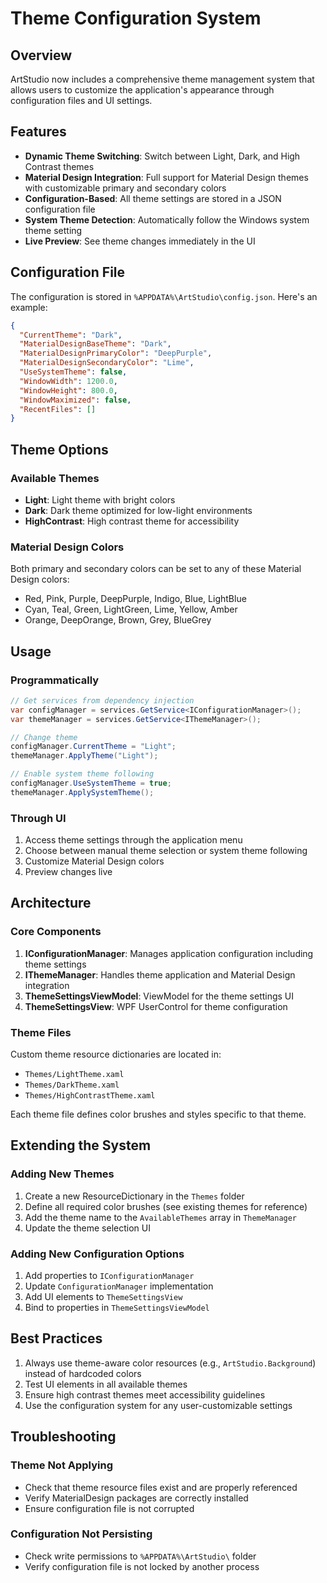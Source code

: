 # Theme Configuration System

## Overview

ArtStudio now includes a comprehensive theme management system that allows users to customize the application's appearance through configuration files and UI settings.

## Features

- **Dynamic Theme Switching**: Switch between Light, Dark, and High Contrast themes
- **Material Design Integration**: Full support for Material Design themes with customizable primary and secondary colors
- **Configuration-Based**: All theme settings are stored in a JSON configuration file
- **System Theme Detection**: Automatically follow the Windows system theme setting
- **Live Preview**: See theme changes immediately in the UI

## Configuration File

The configuration is stored in `%APPDATA%\ArtStudio\config.json`. Here's an example:

```json
{
  "CurrentTheme": "Dark",
  "MaterialDesignBaseTheme": "Dark",
  "MaterialDesignPrimaryColor": "DeepPurple",
  "MaterialDesignSecondaryColor": "Lime",
  "UseSystemTheme": false,
  "WindowWidth": 1200.0,
  "WindowHeight": 800.0,
  "WindowMaximized": false,
  "RecentFiles": []
}
```

## Theme Options

### Available Themes

- **Light**: Light theme with bright colors
- **Dark**: Dark theme optimized for low-light environments
- **HighContrast**: High contrast theme for accessibility

### Material Design Colors

Both primary and secondary colors can be set to any of these Material Design colors:

- Red, Pink, Purple, DeepPurple, Indigo, Blue, LightBlue
- Cyan, Teal, Green, LightGreen, Lime, Yellow, Amber
- Orange, DeepOrange, Brown, Grey, BlueGrey

## Usage

### Programmatically

```csharp
// Get services from dependency injection
var configManager = services.GetService<IConfigurationManager>();
var themeManager = services.GetService<IThemeManager>();

// Change theme
configManager.CurrentTheme = "Light";
themeManager.ApplyTheme("Light");

// Enable system theme following
configManager.UseSystemTheme = true;
themeManager.ApplySystemTheme();
```

### Through UI

1. Access theme settings through the application menu
2. Choose between manual theme selection or system theme following
3. Customize Material Design colors
4. Preview changes live

## Architecture

### Core Components

1. **IConfigurationManager**: Manages application configuration including theme settings
2. **IThemeManager**: Handles theme application and Material Design integration
3. **ThemeSettingsViewModel**: ViewModel for the theme settings UI
4. **ThemeSettingsView**: WPF UserControl for theme configuration

### Theme Files

Custom theme resource dictionaries are located in:

- `Themes/LightTheme.xaml`
- `Themes/DarkTheme.xaml`
- `Themes/HighContrastTheme.xaml`

Each theme file defines color brushes and styles specific to that theme.

## Extending the System

### Adding New Themes

1. Create a new ResourceDictionary in the `Themes` folder
2. Define all required color brushes (see existing themes for reference)
3. Add the theme name to the `AvailableThemes` array in `ThemeManager`
4. Update the theme selection UI

### Adding New Configuration Options

1. Add properties to `IConfigurationManager`
2. Update `ConfigurationManager` implementation
3. Add UI elements to `ThemeSettingsView`
4. Bind to properties in `ThemeSettingsViewModel`

## Best Practices

1. Always use theme-aware color resources (e.g., `ArtStudio.Background`) instead of hardcoded colors
2. Test UI elements in all available themes
3. Ensure high contrast themes meet accessibility guidelines
4. Use the configuration system for any user-customizable settings

## Troubleshooting

### Theme Not Applying

- Check that theme resource files exist and are properly referenced
- Verify MaterialDesign packages are correctly installed
- Ensure configuration file is not corrupted

### Configuration Not Persisting

- Check write permissions to `%APPDATA%\ArtStudio\` folder
- Verify configuration file is not locked by another process
